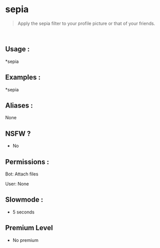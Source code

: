# sepia

> Apply the sepia filter to your profile picture or that of your friends.

<br>

## Usage :

*sepia

## Examples :

*sepia

## Aliases :

None

## NSFW ?

- No

## Permissions :

Bot: Attach files
<br>

User: None

## Slowmode :

- 5 seconds

## Premium Level

- No premium